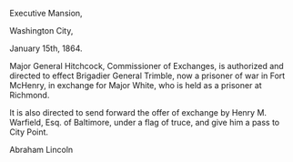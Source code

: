 Executive Mansion,

Washington City,

January 15th, 1864.

Major General Hitchcock, Commissioner of Exchanges, is authorized and directed to effect Brigadier General Trimble, now a prisoner of war in Fort McHenry, in exchange for Major White, who is held as a prisoner at Richmond.

It is also directed to send forward the offer of exchange by Henry M. Warfield, Esq. of Baltimore, under a flag of truce, and give him a pass to City Point.

Abraham Lincoln